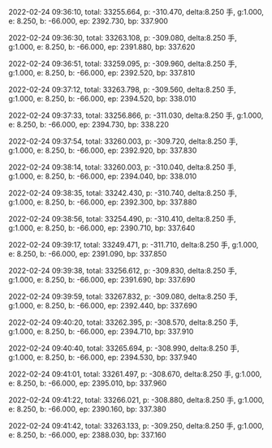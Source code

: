 2022-02-24 09:36:10, total: 33255.664, p: -310.470, delta:8.250 手, g:1.000, e: 8.250, b: -66.000, ep: 2392.730, bp: 337.900

2022-02-24 09:36:30, total: 33263.108, p: -309.080, delta:8.250 手, g:1.000, e: 8.250, b: -66.000, ep: 2391.880, bp: 337.620

2022-02-24 09:36:51, total: 33259.095, p: -309.960, delta:8.250 手, g:1.000, e: 8.250, b: -66.000, ep: 2392.520, bp: 337.810

2022-02-24 09:37:12, total: 33263.798, p: -309.560, delta:8.250 手, g:1.000, e: 8.250, b: -66.000, ep: 2394.520, bp: 338.010

2022-02-24 09:37:33, total: 33256.866, p: -311.030, delta:8.250 手, g:1.000, e: 8.250, b: -66.000, ep: 2394.730, bp: 338.220

2022-02-24 09:37:54, total: 33260.003, p: -309.720, delta:8.250 手, g:1.000, e: 8.250, b: -66.000, ep: 2392.920, bp: 337.830

2022-02-24 09:38:14, total: 33260.003, p: -310.040, delta:8.250 手, g:1.000, e: 8.250, b: -66.000, ep: 2394.040, bp: 338.010

2022-02-24 09:38:35, total: 33242.430, p: -310.740, delta:8.250 手, g:1.000, e: 8.250, b: -66.000, ep: 2392.300, bp: 337.880

2022-02-24 09:38:56, total: 33254.490, p: -310.410, delta:8.250 手, g:1.000, e: 8.250, b: -66.000, ep: 2390.710, bp: 337.640

2022-02-24 09:39:17, total: 33249.471, p: -311.710, delta:8.250 手, g:1.000, e: 8.250, b: -66.000, ep: 2391.090, bp: 337.850

2022-02-24 09:39:38, total: 33256.612, p: -309.830, delta:8.250 手, g:1.000, e: 8.250, b: -66.000, ep: 2391.690, bp: 337.690

2022-02-24 09:39:59, total: 33267.832, p: -309.080, delta:8.250 手, g:1.000, e: 8.250, b: -66.000, ep: 2392.440, bp: 337.690

2022-02-24 09:40:20, total: 33262.395, p: -308.570, delta:8.250 手, g:1.000, e: 8.250, b: -66.000, ep: 2394.710, bp: 337.910

2022-02-24 09:40:40, total: 33265.694, p: -308.990, delta:8.250 手, g:1.000, e: 8.250, b: -66.000, ep: 2394.530, bp: 337.940

2022-02-24 09:41:01, total: 33261.497, p: -308.670, delta:8.250 手, g:1.000, e: 8.250, b: -66.000, ep: 2395.010, bp: 337.960

2022-02-24 09:41:22, total: 33266.021, p: -308.880, delta:8.250 手, g:1.000, e: 8.250, b: -66.000, ep: 2390.160, bp: 337.380

2022-02-24 09:41:42, total: 33263.133, p: -309.250, delta:8.250 手, g:1.000, e: 8.250, b: -66.000, ep: 2388.030, bp: 337.160